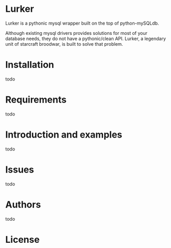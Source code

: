 Lurker
======
Lurker is a pythonic mysql wrapper built on the top of python-mySQLdb.

Although existing mysql drivers provides solutions for most of your database needs, they do not have a pythonic/clean API. Lurker, a legendary unit of starcraft broodwar, is built to solve
that problem.

Installation
======
todo

Requirements
======
todo

Introduction and examples
======
todo

Issues
======
todo

Authors
======
todo

License
======


